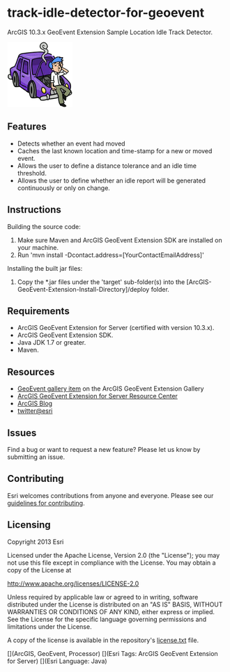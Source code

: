 # track-idle-detector-for-geoevent

ArcGIS 10.3.x GeoEvent Extension Sample Location Idle Track Detector.

![App](track-idle-detector-for-geoevent.png?raw=true)

## Features
* Detects whether an event had moved
* Caches the last known location and time-stamp for a new or moved event.
* Allows the user to define a distance tolerance and an idle time threshold.
* Allows the user to define whether an idle report will be generated continuously or only on change.

## Instructions

Building the source code:

1. Make sure Maven and ArcGIS GeoEvent Extension SDK are installed on your machine.
2. Run 'mvn install -Dcontact.address=[YourContactEmailAddress]'

Installing the built jar files:

1. Copy the *.jar files under the 'target' sub-folder(s) into the [ArcGIS-GeoEvent-Extension-Install-Directory]/deploy folder.

## Requirements

* ArcGIS GeoEvent Extension for Server (certified with version 10.3.x).
* ArcGIS GeoEvent Extension SDK.
* Java JDK 1.7 or greater.
* Maven.

## Resources

* [GeoEvent gallery item](http://www.arcgis.com/home/item.html?id=5d8e3446736d4df299c7c96bc275d561) on the ArcGIS GeoEvent Extension Gallery
* [ArcGIS GeoEvent Extension for Server Resource Center](http://links.esri.com/geoevent)
* [ArcGIS Blog](http://blogs.esri.com/esri/arcgis/)
* [twitter@esri](http://twitter.com/esri)

## Issues

Find a bug or want to request a new feature?  Please let us know by submitting an issue.

## Contributing

Esri welcomes contributions from anyone and everyone. Please see our [guidelines for contributing](https://github.com/esri/contributing).

## Licensing
Copyright 2013 Esri

Licensed under the Apache License, Version 2.0 (the "License");
you may not use this file except in compliance with the License.
You may obtain a copy of the License at

   http://www.apache.org/licenses/LICENSE-2.0

Unless required by applicable law or agreed to in writing, software
distributed under the License is distributed on an "AS IS" BASIS,
WITHOUT WARRANTIES OR CONDITIONS OF ANY KIND, either express or implied.
See the License for the specific language governing permissions and
limitations under the License.

A copy of the license is available in the repository's [license.txt](license.txt?raw=true) file.

[](ArcGIS, GeoEvent, Processor)
[](Esri Tags: ArcGIS GeoEvent Extension for Server)
[](Esri Language: Java)
